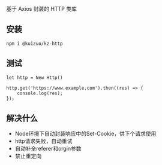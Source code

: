 基于 Axios 封装的 HTTP 类库

## 安装

```
npm i @kuizuo/kz-http
```

## 测试

```
let http = New Http()

http.get('https://www.example.com').then((res) => {
    console.log(res);
});
```

## 解决什么

- Node环境下自动封装响应中的Set-Cookie，供下个请求使用
- http请求失败，自动重试
- 自动补全referer和orgin参数
- 禁止重定向

